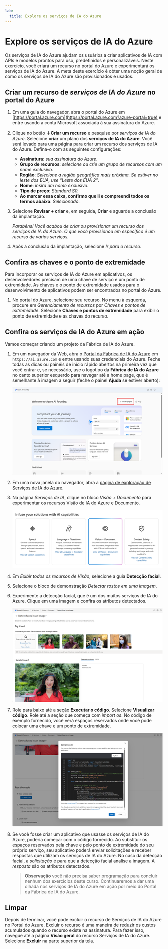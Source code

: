 ```yaml
---
lab:
  title: Explore os serviços de IA do Azure
---
```


# Explore os serviços de IA do Azure

Os serviços de IA do Azure ajudam os usuários a criar aplicativos de IA com APIs e modelos prontos para uso, predefinidos e personalizáveis. Neste exercício, você criará um recurso no portal do Azure e experimentará os serviços de IA do Azure. A meta deste exercício é obter uma noção geral de como os serviços de IA do Azure são provisionados e usados.

## Criar um recurso de *serviços de IA do Azure* no portal do Azure

1. Em uma guia do navegador, abra o portal do Azure em [https://portal.azure.com](https://portal.azure.com?azure-portal=true) e entre usando a conta Microsoft associada à sua assinatura do Azure.

1. Clique no botão **&#65291;Criar um recurso** e pesquise por *serviços de IA do Azure*. Selecione **criar** um plano dos **serviços de IA do Azure**. Você será levado para uma página para criar um recurso dos serviços de IA do Azure. Defina-o com as seguintes configurações:
    - **Assinatura**: *sua assinatura do Azure*.
    - **Grupo de recursos**: *selecione ou crie um grupo de recursos com um nome exclusivo*.
    - **Região**: *Selecione a região geográfica mais próxima. Se estiver no leste dos EUA, use “Leste dos EUA 2”*.
    - **Nome**: *insira um nome exclusivo*.
    - **Tipo de preço**: *Standard S0.*
    - **Ao marcar essa caixa, confirmo que li e compreendi todos os termos abaixo**: *Selecionado*.

1. Selecione **Revisar + criar** e, em seguida, **Criar** e aguarde a conclusão da implantação.

    *Parabéns! Você acabou de criar ou provisionar um recurso dos serviços de IA do Azure. O que você provisionou em específico é um recurso de vários serviços.*

1. Após a conclusão da implantação, selecione *Ir para o recurso*. 

## Confira as chaves e o ponto de extremidade

Para incorporar os serviços de IA do Azure em aplicativos, os desenvolvedores precisam de uma chave de serviço e um ponto de extremidade. As chaves e o ponto de extremidade usados para o desenvolvimento de aplicativos podem ser encontrados no portal do Azure. 

1. No portal do Azure, selecione seu recurso. No menu à esquerda, procure em *Gerenciamento de recursos* por *Chaves e pontos de extremidade*. Selecione **Chaves e pontos de extremidade** para exibir o ponto de extremidade e as chaves do recurso. 

## Confira os serviços de IA do Azure em ação

Vamos começar criando um projeto da Fábrica de IA do Azure.

1. Em um navegador da Web, abra o [Portal da Fábrica de IA do Azure](https://ai.azure.com) em `https://ai.azure.com` e entre usando suas credenciais do Azure. Feche todas as dicas ou painéis de início rápido abertos na primeira vez que você entrar e, se necessário, use o logotipo da **Fábrica de IA do Azure** no canto superior esquerdo para navegar até a home page, que é semelhante à imagem a seguir (feche o painel **Ajuda** se estiver aberto):

    ![Captura de tela da home page da Fábrica de IA do Azure com "Criar um agente" selecionado.](./media/azure-ai-foundry-home-page.png)
 
1. Em uma nova janela do navegador, abra a [página de exploração de Serviços de IA do Azure](https://ai.azure.com/explore/aiservices).

1. Na página *Serviços de IA*, clique no bloco *Visão + Documento* para experimentar os recursos Visão de IA do Azure e Documento.

    ![Captura de tela do bloco Visão e Documento selecionado na página Serviços de IA.](./media/vision-document-tile.png)

1. Em *Exibir todos os recursos de Visão*, selecione a guia **Detecção facial**. 

1. Selecione o bloco de demonstração *Detectar rostos em uma imagem*. 

1. Experimente a detecção facial, que é um dos muitos serviços de IA do Azure. Clique em uma imagem e confira os atributos detectados. 

    ![Captura de tela da demonstração de detecção de rostos no Portal da Fábrica de IA do Azure.](./media/detect-faces-demo.png)

1. Role para baixo até a seção **Executar o código**. Selecione **Visualizar código**. Role até a seção que começa com *import os*. No código de exemplo fornecido, você verá espaços reservados onde você pode colocar uma chave e um ponto de extremidade.

    ![Captura de tela da tela de exibição de código com uma exibição dos espaços reservados de código para chave e ponto de extremidade.](./media/view-code-example.png) 

1. Se você fosse criar um aplicativo que usasse os serviços de IA do Azure, poderia começar com o código fornecido. Ao substituir os espaços reservados pela chave e pelo ponto de extremidade do seu próprio serviço, seu aplicativo poderá enviar solicitações e receber respostas que utilizam os serviços de IA do Azure. No caso da detecção facial, a *solicitação* é para que a detecção facial analise a imagem. A *resposta* são os atributos detectados. 

    >**Observação** você não precisa saber programação para concluir nenhum dos exercícios deste curso. Continuaremos a dar uma olhada nos serviços de IA do Azure em ação por meio do Portal da Fábrica de IA do Azure.  
 
## Limpar 

Depois de terminar, você pode excluir o recurso de Serviços de IA do Azure no Portal do Azure. Excluir o recurso é uma maneira de reduzir os custos acumulados quando o recurso existe na assinatura. Para fazer isso, navegue até a página **Visão geral** do recurso Serviços de IA do Azure. Selecione **Excluir** na parte superior da tela.


